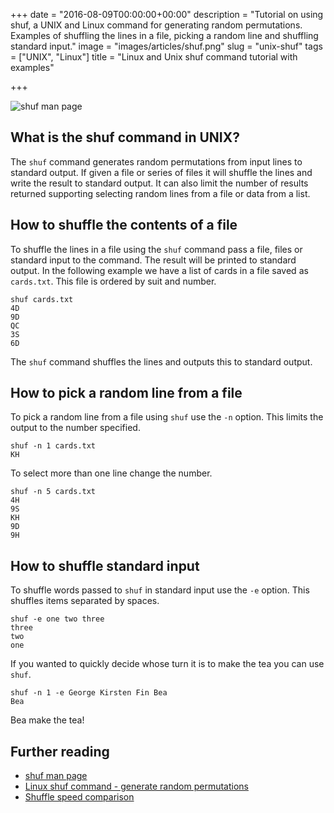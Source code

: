 +++
date = "2016-08-09T00:00:00+00:00"
description = "Tutorial on using shuf, a UNIX and Linux command for generating random permutations. Examples of shuffling the lines in a file, picking a random line and shuffling standard input."
image = "images/articles/shuf.png"
slug = "unix-shuf"
tags = ["UNIX", "Linux"]
title = "Linux and Unix shuf command tutorial with examples"

+++

![shuf man page][1]

## What is the shuf command in UNIX?

The `shuf` command generates random permutations from input lines to standard output. If given a file or series of files it will shuffle the lines and write the result to standard output. It can also limit the number of results returned supporting selecting random lines from a file or data from a list. 


## How to shuffle the contents of a file

To shuffle the lines in a file using the `shuf` command pass a file, files or standard input to the command. The result will be printed to standard output. In the following example we have a list of cards in a file saved as `cards.txt`. This file is ordered by suit and number.

    shuf cards.txt
    4D
    9D
    QC
    3S
    6D

The `shuf` command shuffles the lines and outputs this to standard output. 

## How to pick a random line from a file

To pick a random line from a file using `shuf` use the `-n` option. This limits the output to the number specified.

    shuf -n 1 cards.txt
    KH

To select more than one line change the number.

    shuf -n 5 cards.txt
    4H
    9S
    KH
    9D
    9H

## How to shuffle standard input

To shuffle words passed to `shuf` in standard input use the `-e` option. This shuffles items separated by spaces.

    shuf -e one two three
    three 
    two 
    one

If you wanted to quickly decide whose turn it is to make the tea you can use `shuf`.

    shuf -n 1 -e George Kirsten Fin Bea
    Bea

Bea make the tea!

## Further reading

* [shuf man page][2]
* [Linux shuf command - generate random permutations][3]
* [Shuffle speed comparison][4]


[1]: /images/articles/shuf.png "Linux and Unix shuf command"
[2]: http://linux.die.net/man/1/shuf
[3]: http://www.unixcl.com/2009/10/linux-shuf-command-generate-random.html
[4]: https://stackoverflow.com/questions/2153882/how-can-i-shuffle-the-lines-of-a-text-file-on-the-unix-command-line-or-in-a-shel#answer-30133294
